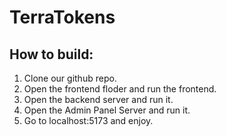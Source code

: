 # TerraTokens

## How to build:
1. Clone our github repo.
2. Open the frontend floder and run the frontend.
3. Open the backend server and run it.
4. Open the Admin Panel Server and run it.
5. Go to localhost:5173 and enjoy.
